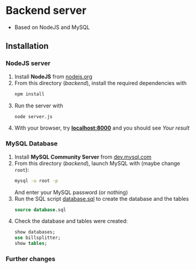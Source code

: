 # Backend server

- Based on NodeJS and MySQL

## Installation

### NodeJS server

1. Install **NodeJS** from [nodejs.org](https://nodejs.org/en/download/)
1. From this directory (*backend*), install the required dependencies with
    ```bash
    npm install
    ```
1. Run the server with
    ```bash
    node server.js
    ```
1. With your browser, try [**localhost:8000**](http://localhost:8000/) and you should see *Your result*

### MySQL Database

1. Install **MySQL Community Server** from [dev.mysql.com](https://dev.mysql.com/downloads/mysql/)
1. From this directory (*backend*), launch MySQL with (maybe change `root`):
    ```bash
    mysql -u root -p
    ```
    And enter your MySQL password (or nothing)
1. Run the SQL script [database.sql](database.sql) to create the database and the tables
    ```sql
    source database.sql
    ```
1. Check the database and tables were created:
    ```sql
    show databases;
    use billsplitter;
    show tables;
    ```

### Further changes
